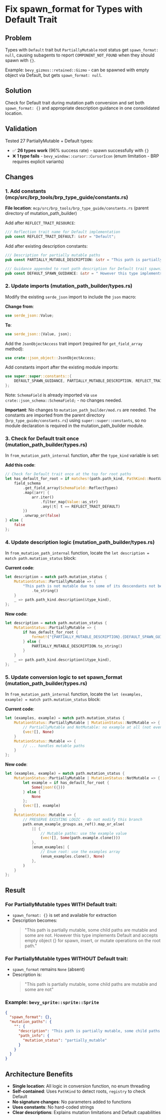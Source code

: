 # Fix spawn_format for Types with Default Trait

## Problem
Types with `Default` trait but `PartiallyMutable` root status get `spawn_format: null`, causing subagents to report `COMPONENT_NOT_FOUND` when they should spawn with `{}`.

Example: `bevy_gizmos::retained::Gizmo` - can be spawned with empty object via Default, but gets `spawn_format: null`.

## Solution
Check for Default trait during mutation path conversion and set both `spawn_format: {}` and appropriate description guidance in one consolidated location.

## Validation
Tested 27 PartiallyMutable + Default types:
- ✅ **26 types work** (96% success rate) - spawn successfully with `{}`
- ❌ **1 type fails** - `bevy_window::cursor::CursorIcon` (enum limitation - BRP requires explicit variants)

## Changes

### 1. Add constants (mcp/src/brp_tools/brp_type_guide/constants.rs)

**File location**: `mcp/src/brp_tools/brp_type_guide/constants.rs` (parent directory of mutation_path_builder)

Add after `REFLECT_TRAIT_RESOURCE`:

```rust
/// Reflection trait name for Default implementation
pub const REFLECT_TRAIT_DEFAULT: &str = "Default";
```

Add after existing description constants:

```rust
/// Description for partially mutable paths
pub const PARTIALLY_MUTABLE_DESCRIPTION: &str = "This path is partially mutable, some child paths are mutable and some are not";

/// Guidance appended to root path description for Default trait spawning
pub const DEFAULT_SPAWN_GUIDANCE: &str = " However this type implements Default and accepts empty object {} for spawn, insert, or mutate operations on the root path.";
```

### 2. Update imports (mutation_path_builder/types.rs)

Modify the existing `serde_json` import to include the `json` macro:

**Change from**:
```rust
use serde_json::Value;
```

**To**:
```rust
use serde_json::{Value, json};
```

Add the `JsonObjectAccess` trait import (required for `get_field_array` method):

```rust
use crate::json_object::JsonObjectAccess;
```

Add constants import after the existing module imports:

```rust
use super::super::constants::{
    DEFAULT_SPAWN_GUIDANCE, PARTIALLY_MUTABLE_DESCRIPTION, REFLECT_TRAIT_DEFAULT,
};
```

Note: `SchemaField` is already imported via `use crate::json_schema::SchemaField;` - no changes needed.

**Important**: No changes to `mutation_path_builder/mod.rs` are needed. The constants are imported from the parent directory (`brp_type_guide/constants.rs`) using `super::super::constants`, so no module declaration is required in the mutation_path_builder module.

### 3. Check for Default trait once (mutation_path_builder/types.rs)

In `from_mutation_path_internal` function, after the `type_kind` variable is set:

**Add this code**:
```rust
// Check for Default trait once at the top for root paths
let has_default_for_root = if matches!(path.path_kind, PathKind::RootValue) {
    field_schema
        .get_field_array(SchemaField::ReflectTypes)
        .map(|arr| {
            arr.iter()
                .filter_map(Value::as_str)
                .any(|t| t == REFLECT_TRAIT_DEFAULT)
        })
        .unwrap_or(false)
} else {
    false
};
```

### 4. Update description logic (mutation_path_builder/types.rs)

In `from_mutation_path_internal` function, locate the `let description = match path.mutation_status` block:

**Current code**:
```rust
let description = match path.mutation_status {
    MutationStatus::PartiallyMutable => {
        "This path is not mutable due to some of its descendants not being mutable"
            .to_string()
    }
    _ => path.path_kind.description(&type_kind),
};
```

**New code**:
```rust
let description = match path.mutation_status {
    MutationStatus::PartiallyMutable => {
        if has_default_for_root {
            format!("{PARTIALLY_MUTABLE_DESCRIPTION}.{DEFAULT_SPAWN_GUIDANCE}")
        } else {
            PARTIALLY_MUTABLE_DESCRIPTION.to_string()
        }
    }
    _ => path.path_kind.description(&type_kind),
};
```

### 5. Update conversion logic to set spawn_format (mutation_path_builder/types.rs)

In `from_mutation_path_internal` function, locate the `let (examples, example) = match path.mutation_status` block:

**Current code**:
```rust
let (examples, example) = match path.mutation_status {
    MutationStatus::PartiallyMutable | MutationStatus::NotMutable => {
        // PartiallyMutable and NotMutable: no example at all (not even null)
        (vec![], None)
    }
    MutationStatus::Mutable => {
        // ... handles mutable paths
    }
};
```

**New code**:
```rust
let (examples, example) = match path.mutation_status {
    MutationStatus::PartiallyMutable | MutationStatus::NotMutable => {
        let example = if has_default_for_root {
            Some(json!({}))
        } else {
            None
        };
        (vec![], example)
    }
    MutationStatus::Mutable => {
        // PRESERVE EXISTING LOGIC - do not modify this branch
        path.enum_example_groups.as_ref().map_or_else(
            || {
                // Mutable paths: use the example value
                (vec![], Some(path.example.clone()))
            },
            |enum_examples| {
                // Enum root: use the examples array
                (enum_examples.clone(), None)
            },
        )
    }
};
```

## Result

### For PartiallyMutable types WITH Default trait:
- `spawn_format: {}` is set and available for extraction
- Description becomes:
  > "This path is partially mutable, some child paths are mutable and some are not. However this type implements Default and accepts empty object {} for spawn, insert, or mutate operations on the root path."

### For PartiallyMutable types WITHOUT Default trait:
- `spawn_format` remains `None` (absent)
- Description is:
  > "This path is partially mutable, some child paths are mutable and some are not"

### Example: `bevy_sprite::sprite::Sprite`
```json
{
  "spawn_format": {},
  "mutation_paths": {
    "": {
      "description": "This path is partially mutable, some child paths are mutable and some are not. However this type implements Default and accepts empty object {} for spawn, insert, or mutate operations on the root path.",
      "path_info": {
        "mutation_status": "partially_mutable"
      }
    }
  }
}
```

## Architecture Benefits

- **Single location**: All logic in conversion function, no enum threading
- **Self-contained**: Uses `PathKind` to detect roots, `registry` to check Default
- **No signature changes**: No parameters added to functions
- **Uses constants**: No hard-coded strings
- **Clear descriptions**: Explains mutation limitations and Default capabilities
